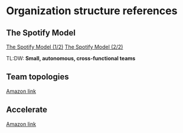 # Organization structure references

## The Spotify Model

[The Spotify Model (1/2)](https://www.youtube.com/watch?v=Yvfz4HGtoPc)
[The Spotify Model (2/2)](https://www.youtube.com/watch?v=vOt4BbWLWQw)

TL:DW: **Small, autonomous, cross-functional teams**

## Team topologies

[Amazon link](https://www.amazon.com/Team-Topologies-Organizing-Business-Technology/dp/1942788819)

## Accelerate

[Amazon link](https://www.amazon.com/Accelerate-Software-Performing-Technology-Organizations/dp/1942788339)
